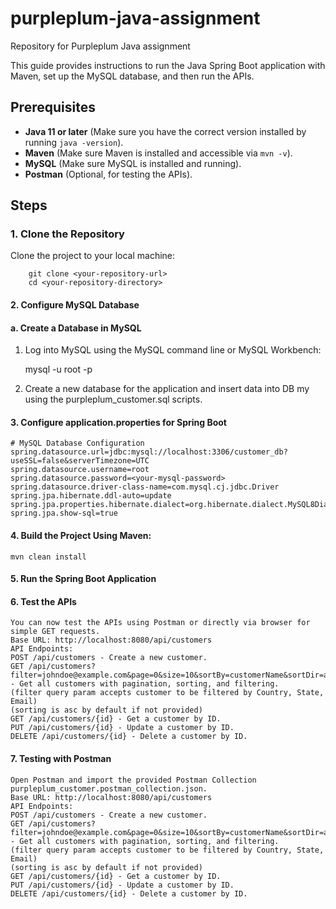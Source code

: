 # purpleplum-java-assignment
Repository for Purpleplum Java assignment

This guide provides instructions to run the Java Spring Boot application with Maven, set up the MySQL database, and then run the APIs.

## Prerequisites

- **Java 11 or later** (Make sure you have the correct version installed by running `java -version`).
- **Maven** (Make sure Maven is installed and accessible via `mvn -v`).
- **MySQL** (Make sure MySQL is installed and running).
- **Postman** (Optional, for testing the APIs).
  
## Steps

### 1. Clone the Repository

Clone the project to your local machine:
    
        git clone <your-repository-url>
        cd <your-repository-directory>

#### 2. Configure MySQL Database

#### a. Create a Database in MySQL
1. Log into MySQL using the MySQL command line or MySQL Workbench:

    mysql -u root -p
   
2. Create a new database for the application and insert data into DB my using the purpleplum_customer.sql scripts.

#### 3. Configure application.properties for Spring Boot

	# MySQL Database Configuration
	spring.datasource.url=jdbc:mysql://localhost:3306/customer_db?useSSL=false&serverTimezone=UTC
	spring.datasource.username=root
	spring.datasource.password=<your-mysql-password>
	spring.datasource.driver-class-name=com.mysql.cj.jdbc.Driver
	spring.jpa.hibernate.ddl-auto=update
	spring.jpa.properties.hibernate.dialect=org.hibernate.dialect.MySQL8Dialect
	spring.jpa.show-sql=true
	
#### 4. Build the Project Using Maven:
	mvn clean install

#### 5. Run the Spring Boot Application

#### 6. Test the APIs
	You can now test the APIs using Postman or directly via browser for simple GET requests.
	Base URL: http://localhost:8080/api/customers
	API Endpoints:
	POST /api/customers - Create a new customer.
	GET /api/customers?filter=johndoe@example.com&page=0&size=10&sortBy=customerName&sortDir=asc - Get all customers with pagination, sorting, and filtering.
	(filter query param accepts customer to be filtered by Country, State, Email)
	(sorting is asc by default if not provided)
	GET /api/customers/{id} - Get a customer by ID.
	PUT /api/customers/{id} - Update a customer by ID.
	DELETE /api/customers/{id} - Delete a customer by ID.
	
#### 7. Testing with Postman
    
    Open Postman and import the provided Postman Collection purpleplum_customer.postman_collection.json.
    Base URL: http://localhost:8080/api/customers
	API Endpoints:
	POST /api/customers - Create a new customer.
	GET /api/customers?filter=johndoe@example.com&page=0&size=10&sortBy=customerName&sortDir=asc - Get all customers with pagination, sorting, and filtering.
	(filter query param accepts customer to be filtered by Country, State, Email)
	(sorting is asc by default if not provided)
	GET /api/customers/{id} - Get a customer by ID.
	PUT /api/customers/{id} - Update a customer by ID.
	DELETE /api/customers/{id} - Delete a customer by ID.